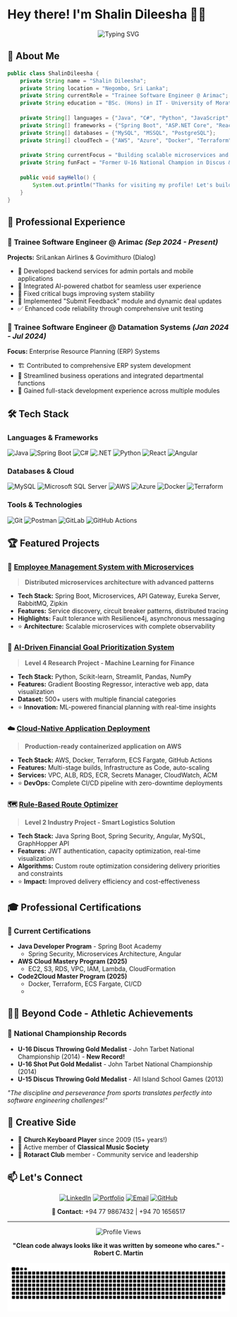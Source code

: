 # Hey there! I'm Shalin Dileesha 👨‍💻

<div align="center">
  
![Typing SVG](https://readme-typing-svg.herokuapp.com?font=Fira+Code&pause=1000&color=36BCF7&center=true&vCenter=true&width=550&lines=Trainee+Software+Engineer+%40+Arimac;Full+Stack+Developer;Microservices+Architect;Cloud+Enthusiast;Problem+Solver)

</div>

## 🚀 About Me

```java
public class ShalinDileesha {
    private String name = "Shalin Dileesha";
    private String location = "Negombo, Sri Lanka";
    private String currentRole = "Trainee Software Engineer @ Arimac";
    private String education = "BSc. (Hons) in IT - University of Moratuwa (2021-2025)";
    
    private String[] languages = {"Java", "C#", "Python", "JavaScript", "TypeScript"};
    private String[] frameworks = {"Spring Boot", "ASP.NET Core", "React", "Angular"};
    private String[] databases = {"MySQL", "MSSQL", "PostgreSQL"};
    private String[] cloudTech = {"AWS", "Azure", "Docker", "Terraform", "ECS Fargate"};
    
    private String currentFocus = "Building scalable microservices and cloud-native applications";
    private String funFact = "Former U-16 National Champion in Discus & Shot Put! 🥇";
    
    public void sayHello() {
        System.out.println("Thanks for visiting my profile! Let's build something amazing together!");
    }
}
```

## 💼 Professional Experience

### 🏢 **Trainee Software Engineer @ Arimac** *(Sep 2024 - Present)*
**Projects:** SriLankan Airlines & Govimithuro (Dialog)
- 🚀 Developed backend services for admin portals and mobile applications
- 🤖 Integrated AI-powered chatbot for seamless user experience
- 🐛 Fixed critical bugs improving system stability
- 🔧 Implemented "Submit Feedback" module and dynamic deal updates
- ✅ Enhanced code reliability through comprehensive unit testing

### 🏢 **Trainee Software Engineer @ Datamation Systems** *(Jan 2024 - Jul 2024)*
**Focus:** Enterprise Resource Planning (ERP) Systems
- 🏗️ Contributed to comprehensive ERP system development
- 🔄 Streamlined business operations and integrated departmental functions
- 💼 Gained full-stack development experience across multiple modules

## 🛠️ Tech Stack

### Languages & Frameworks
![Java](https://img.shields.io/badge/Java-ED8B00?style=for-the-badge&logo=openjdk&logoColor=white)
![Spring Boot](https://img.shields.io/badge/Spring_Boot-6DB33F?style=for-the-badge&logo=spring&logoColor=white)
![C#](https://img.shields.io/badge/C%23-239120?style=for-the-badge&logo=c-sharp&logoColor=white)
![.NET](https://img.shields.io/badge/.NET-5C2D91?style=for-the-badge&logo=.net&logoColor=white)
![Python](https://img.shields.io/badge/Python-3776AB?style=for-the-badge&logo=python&logoColor=white)
![React](https://img.shields.io/badge/React-20232A?style=for-the-badge&logo=react&logoColor=61DAFB)
![Angular](https://img.shields.io/badge/Angular-DD0031?style=for-the-badge&logo=angular&logoColor=white)

### Databases & Cloud
![MySQL](https://img.shields.io/badge/MySQL-4479A1?style=for-the-badge&logo=mysql&logoColor=white)
![Microsoft SQL Server](https://img.shields.io/badge/Microsoft%20SQL%20Server-CC2927?style=for-the-badge&logo=microsoft%20sql%20server&logoColor=white)
![AWS](https://img.shields.io/badge/Amazon_AWS-232F3E?style=for-the-badge&logo=amazon-aws&logoColor=white)
![Azure](https://img.shields.io/badge/Microsoft_Azure-0089D0?style=for-the-badge&logo=microsoft-azure&logoColor=white)
![Docker](https://img.shields.io/badge/Docker-2496ED?style=for-the-badge&logo=docker&logoColor=white)
![Terraform](https://img.shields.io/badge/Terraform-7B42BC?style=for-the-badge&logo=terraform&logoColor=white)

### Tools & Technologies
![Git](https://img.shields.io/badge/Git-F05032?style=for-the-badge&logo=git&logoColor=white)
![Postman](https://img.shields.io/badge/Postman-FF6C37?style=for-the-badge&logo=postman&logoColor=white)
![GitLab](https://img.shields.io/badge/GitLab-330F63?style=for-the-badge&logo=gitlab&logoColor=white)
![GitHub Actions](https://img.shields.io/badge/GitHub_Actions-2088FF?style=for-the-badge&logo=github-actions&logoColor=white)

## 🏆 Featured Projects

### 🏢 [Employee Management System with Microservices](https://github.com/yourusername/employee-management-microservices)
> **Distributed microservices architecture with advanced patterns**
- **Tech Stack:** Spring Boot, Microservices, API Gateway, Eureka Server, RabbitMQ, Zipkin
- **Features:** Service discovery, circuit breaker patterns, distributed tracing
- **Highlights:** Fault tolerance with Resilience4j, asynchronous messaging
- ⭐ **Architecture:** Scalable microservices with complete observability

### 🤖 [AI-Driven Financial Goal Prioritization System](https://github.com/yourusername/ai-financial-goals)
> **Level 4 Research Project - Machine Learning for Finance**
- **Tech Stack:** Python, Scikit-learn, Streamlit, Pandas, NumPy
- **Features:** Gradient Boosting Regressor, interactive web app, data visualization
- **Dataset:** 500+ users with multiple financial categories
- ⭐ **Innovation:** ML-powered financial planning with real-time insights

### ☁️ [Cloud-Native Application Deployment](https://github.com/yourusername/cloud-native-deployment)
> **Production-ready containerized application on AWS**
- **Tech Stack:** AWS, Docker, Terraform, ECS Fargate, GitHub Actions
- **Features:** Multi-stage builds, Infrastructure as Code, auto-scaling
- **Services:** VPC, ALB, RDS, ECR, Secrets Manager, CloudWatch, ACM
- ⭐ **DevOps:** Complete CI/CD pipeline with zero-downtime deployments

### 🗺️ [Rule-Based Route Optimizer](https://github.com/yourusername/route-optimizer)
> **Level 2 Industry Project - Smart Logistics Solution**
- **Tech Stack:** Java Spring Boot, Spring Security, Angular, MySQL, GraphHopper API
- **Features:** JWT authentication, capacity optimization, real-time visualization
- **Algorithms:** Custom route optimization considering delivery priorities and constraints
- ⭐ **Impact:** Improved delivery efficiency and cost-effectiveness

## 🎓 Professional Certifications

### 🏅 Current Certifications
- **Java Developer Program** - Spring Boot Academy
  - Spring Security, Microservices Architecture, Angular
- **AWS Cloud Mastery Program (2025)**
  - EC2, S3, RDS, VPC, IAM, Lambda, CloudFormation
- **Code2Cloud Master Program (2025)**
  - Docker, Terraform, ECS Fargate, CI/CD
  - 
## 🏃‍♂️ Beyond Code - Athletic Achievements

### 🥇 **National Championship Records**
- **U-16 Discus Throwing Gold Medalist** - John Tarbet National Championship (2014) - **New Record!**
- **U-16 Shot Put Gold Medalist** - John Tarbet National Championship (2014)
- **U-15 Discus Throwing Gold Medalist** - All Island School Games (2013)

*"The discipline and perseverance from sports translates perfectly into software engineering challenges!"*

## 🎵 Creative Side

- 🎹 **Church Keyboard Player** since 2009 (15+ years!)
- 🎼 Active member of **Classical Music Society**
- 👥 **Rotaract Club** member - Community service and leadership

## 📫 Let's Connect

<div align="center">
  
[![LinkedIn](https://img.shields.io/badge/LinkedIn-0077B5?style=for-the-badge&logo=linkedin&logoColor=white)](https://linkedin.com/in/shalin-dileesha)
[![Portfolio](https://img.shields.io/badge/Portfolio-FF5722?style=for-the-badge&logo=todoist&logoColor=white)](https://your-portfolio.com)
[![Email](https://img.shields.io/badge/Email-D14836?style=for-the-badge&logo=gmail&logoColor=white)](mailto:shalindileesha@gmail.com)
[![GitHub](https://img.shields.io/badge/GitHub-100000?style=for-the-badge&logo=github&logoColor=white)](https://github.com/YOUR_USERNAME)

**📱 Contact:** +94 77 9867432 | +94 70 1656517

</div>

---

<div align="center">
  <img src="https://komarev.com/ghpvc/?username=YOUR_USERNAME&style=for-the-badge&color=brightgreen" alt="Profile Views" />
  
  **"Clean code always looks like it was written by someone who cares." - Robert C. Martin**
</div>

<!-- Fun snake animation -->
<div align="center">
  <img src="https://raw.githubusercontent.com/platane/snk/output/github-contribution-grid-snake-dark.svg" alt="Snake Game" />
</div>
